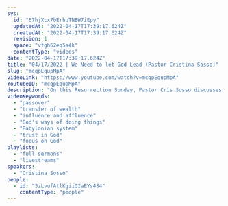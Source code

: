 ```yaml
---
sys:
  id: "67hjXcx7bErhuTNBW7iEpy"
  updatedAt: "2022-04-17T17:39:17.624Z"
  createdAt: "2022-04-17T17:39:17.624Z"
  revision: 1
  space: "vfgh62eq5a4k"
  contentType: "videos"
date: "2022-04-17T17:39:17.624Z"
title: "04/17/2022 | We Need to let God Lead (Pastor Cristina Sosso)"
slug: "mcqpEqupMpA"
videoLink: "https://www.youtube.com/watch?v=mcqpEqupMpA"
YoutubeID: "mcqpEqupMpA"
description: "On this Resurrection Sunday, Pastor Cris Sosso discusses how God intends to bring a move the likes of which the Church has never seen before. He intends to transfer resources, influence, and affluence to His Church so that we can transform the world. However, this move will not happen if we try to do it in our own understanding. It is too big for us to do alone. We have to let God lead. God's plan for you is so big - much bigger than you can even imagine, and you will be able to step into it by relying on the Holy Spirit. This sermon was delivered by Pastor Cristina Sosso at Freedom Fellowship Church International on April 17, 2022."
videoKeywords:
  - "passover"
  - "transfer of wealth"
  - "influence and affluence"
  - "God's ways of doing things"
  - "Babylonian system"
  - "trust in God"
  - "focus on God"
playlists:
  - "full sermons"
  - "livestreams"
speakers:
  - "Cristina Sosso"
people:
  - id: "3zLvufAtlKgiiGIaEYs4S4"
    contentType: "people"
---
```

